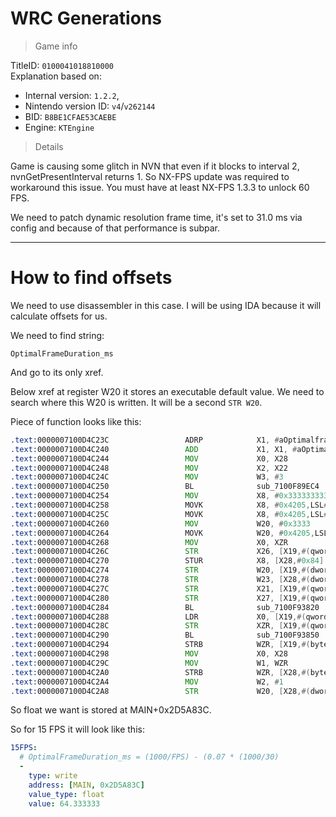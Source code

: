 # WRC Generations

> Game info

TitleID: `0100041018810000`<br>
Explanation based on:
- Internal version: `1.2.2`, 
- Nintendo version ID: `v4`/`v262144`
- BID: `B8BE1CFAE53CAEBE`
- Engine: `KTEngine`

> Details

Game is causing some glitch in NVN that even if it blocks to interval 2, nvnGetPresentInterval returns 1. So NX-FPS update was required to workaround this issue. You must have at least NX-FPS 1.3.3 to unlock 60 FPS.

We need to patch dynamic resolution frame time, it's set to 31.0 ms via config and because of that performance is subpar.

---

# How to find offsets

We need to use disassembler in this case. I will be using IDA because it will calculate offsets for us.

We need to find string:
```
OptimalFrameDuration_ms
```

And go to its only xref.

Below xref at register W20 it stores an executable default value.
We need to search where this W20 is written. It will be a second `STR W20`.

Piece of function looks like this:
```asm
.text:0000007100D4C23C                 ADRP            X1, #aOptimalframedu@PAGE ; "OptimalFrameDuration_ms"
.text:0000007100D4C240                 ADD             X1, X1, #aOptimalframedu@PAGEOFF ; "OptimalFrameDuration_ms"
.text:0000007100D4C244                 MOV             X0, X28
.text:0000007100D4C248                 MOV             X2, X22
.text:0000007100D4C24C                 MOV             W3, #3
.text:0000007100D4C250                 BL              sub_7100F89EC4
.text:0000007100D4C254                 MOV             X8, #0x3333333333333333
.text:0000007100D4C258                 MOVK            X8, #0x4205,LSL#16
.text:0000007100D4C25C                 MOVK            X8, #0x4205,LSL#48
.text:0000007100D4C260                 MOV             W20, #0x3333
.text:0000007100D4C264                 MOVK            W20, #0x4205,LSL#16
.text:0000007100D4C268                 MOV             X0, XZR
.text:0000007100D4C26C                 STR             X26, [X19,#(qword_7102D5A7C0 - 0x7102D59F70)]
.text:0000007100D4C270                 STUR            X8, [X28,#0x84]
.text:0000007100D4C274                 STR             W20, [X19,#(dword_7102D5A860 - 0x7102D59F70)]
.text:0000007100D4C278                 STR             W23, [X28,#(dword_7102D5A854 - 0x7102D5A7C0)]
.text:0000007100D4C27C                 STR             X21, [X19,#(qword_7102D5A868 - 0x7102D59F70)]
.text:0000007100D4C280                 STR             X27, [X19,#(qword_7102D5A870 - 0x7102D59F70)]
.text:0000007100D4C284                 BL              sub_7100F93820
.text:0000007100D4C288                 LDR             X0, [X19,#(qword_7102D5A7C8 - 0x7102D59F70)]
.text:0000007100D4C28C                 STR             XZR, [X19,#(qword_7102D5A7C8 - 0x7102D59F70)]
.text:0000007100D4C290                 BL              sub_7100F93850
.text:0000007100D4C294                 STRB            WZR, [X19,#(byte_7102D5A878 - 0x7102D59F70)]
.text:0000007100D4C298                 MOV             X0, X28
.text:0000007100D4C29C                 MOV             W1, WZR
.text:0000007100D4C2A0                 STRB            WZR, [X28,#(byte_7102D5A866 - 0x7102D5A7C0)]
.text:0000007100D4C2A4                 MOV             W2, #1
.text:0000007100D4C2A8                 STR             W20, [X28,#(dword_7102D5A83C - 0x7102D5A7C0)]
```

So float we want is stored at MAIN+0x2D5A83C.

So for 15 FPS it will look like this:
```yaml
15FPS:
  # OptimalFrameDuration_ms = (1000/FPS) - (0.07 * (1000/30)
  -
    type: write
    address: [MAIN, 0x2D5A83C]
    value_type: float
    value: 64.333333
```